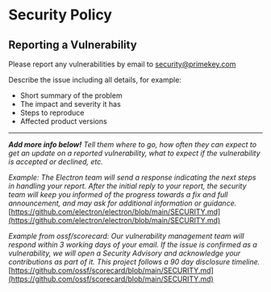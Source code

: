 # Security Policy

## Reporting a Vulnerability

Please report any vulnerabilities by email to [security@primekey.com](mailto:security@primekey.com)

Describe the issue including all details, for example: 
* Short summary of the problem
* The impact and severity it has
* Steps to reproduce
* Affected product versions

_____

_**Add more info below!**_ _Tell them where to go, how often they can expect to get an update on a
reported vulnerability, what to expect if the vulnerability is accepted or
declined, etc._

_Example: The Electron team will send a response indicating the next steps in 
handling your report. After the initial reply to your report, the security team 
will keep you informed of the progress towards a fix and full announcement, and 
may ask for additional information or guidance._
[https://github.com/electron/electron/blob/main/SECURITY.md](https://github.com/electron/electron/blob/main/SECURITY.md)

_Example from ossf/scorecard: Our vulnerability management team will respond within 3 working days of your email. If the issue is confirmed as a vulnerability, we will open a Security Advisory and acknowledge your contributions as part of it. This project follows a 90 day disclosure timeline._
[https://github.com/ossf/scorecard/blob/main/SECURITY.md](https://github.com/ossf/scorecard/blob/main/SECURITY.md) 
